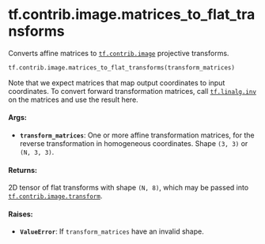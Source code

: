 <div itemscope itemtype="http://developers.google.com/ReferenceObject">
<meta itemprop="name" content="tf.contrib.image.matrices_to_flat_transforms" />
<meta itemprop="path" content="Stable" />
</div>

# tf.contrib.image.matrices_to_flat_transforms

Converts affine matrices to <a href="../../../tf/contrib/image.md"><code>tf.contrib.image</code></a> projective transforms.

``` python
tf.contrib.image.matrices_to_flat_transforms(transform_matrices)
```

<!-- Placeholder for "Used in" -->

Note that we expect matrices that map output coordinates to input coordinates.
To convert forward transformation matrices, call <a href="../../../tf/linalg/inv.md"><code>tf.linalg.inv</code></a> on the
matrices and use the result here.

#### Args:


* <b>`transform_matrices`</b>: One or more affine transformation matrices, for the
  reverse transformation in homogeneous coordinates. Shape `(3, 3)` or
  `(N, 3, 3)`.


#### Returns:

2D tensor of flat transforms with shape `(N, 8)`, which may be passed into
  <a href="../../../tf/contrib/image/transform.md"><code>tf.contrib.image.transform</code></a>.



#### Raises:


* <b>`ValueError`</b>: If `transform_matrices` have an invalid shape.